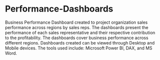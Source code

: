 # Performance-Dashboards
Business Performance Dashboard created to project organization sales performance across regions by sales reps.
The dashboards present the performance of each sales representative and their respective contribution to the profitability. 
The dashboards cover business performance across different regions.
Dashboards created can be viewed through Desktop and Mobile devices. 
The tools used include: Microsoft Power BI, DAX, and MS Word.
